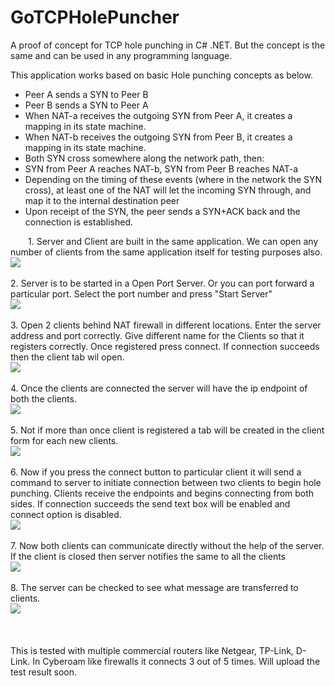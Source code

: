 # GoTCPHolePuncher
A proof of concept for TCP hole punching in C# .NET. But the concept is the same and can be used in any programming language. 

This application works based on basic Hole punching concepts as below.
<ul>
    <li>Peer A sends a SYN to Peer B</li>
    <li>Peer B sends a SYN to Peer A</li>
    <li>When NAT-a receives the outgoing SYN from Peer A, it creates a mapping in its state machine.</li>
    <li>When NAT-b receives the outgoing SYN from Peer B, it creates a mapping in its state machine.</li>
    <li>Both SYN cross somewhere along the network path, then:</li>
    <li>SYN from Peer A reaches NAT-b, SYN from Peer B reaches NAT-a</li>
    <li>Depending on the timing of these events (where in the network the SYN cross),
at least one of the NAT will let the incoming SYN through, and map it to the internal destination peer</li>
    <li>Upon receipt of the SYN, the peer sends a SYN+ACK back and the connection is established.</li>
</ul>

  1. Server and Client are built in the same application. We can open any number of clients from the same application itself for testing purposes also.<br>
<img src="https://github.com/krrrishh/GoTCPHolePuncher/blob/master/Screenshots/1.%20Client%20Server%20Main%20Form.png"><br><br>
  2. Server is to be started in a Open Port Server. Or you can port forward a particular port. Select the port number and press "Start Server"<br>
 <img src="https://github.com/krrrishh/GoTCPHolePuncher/blob/master/Screenshots/2.%20Server%20Form.png"><br><br>
  3. Open 2 clients behind NAT firewall in different locations. Enter the server address and port correctly. Give different name for the Clients so that it registers correctly. Once registered press connect. If connection succeeds then the client tab wil open.<br>
 <img src="https://github.com/krrrishh/GoTCPHolePuncher/blob/master/Screenshots/3.%20Clients%20A%20and%20B.png"><br><br>
  4. Once the clients are connected the server will have the ip endpoint of both the clients.<br>
 <img src="https://github.com/krrrishh/GoTCPHolePuncher/blob/master/Screenshots/4.%20Registered%20Clients%20in%20Server.png"><br><br>
  5. Not if more than once client is registered a tab will be created in the client form for each new clients.<br>
 <img src="https://github.com/krrrishh/GoTCPHolePuncher/blob/master/Screenshots/5.%20Client%20Connect%20Option.png"><br><br>
  6. Now if you press the connect button to particular client it will send a command to server to initiate connection between two clients to begin hole punching. Clients receive the endpoints and begins connecting from both sides. If connection succeeds the send text box will be enabled and connect option is disabled.<br>
 <img src="https://github.com/krrrishh/GoTCPHolePuncher/blob/master/Screenshots/6.%20Client%20to%20Client%20Message%20Transfer.png"><br><br>
  7. Now both clients can communicate directly without the help of the server. If the client is closed then server notifies the same to all the clients<br>
 <img src="https://github.com/krrrishh/GoTCPHolePuncher/blob/master/Screenshots/7.%20Message%20sending%20after%20hole%20punching.png"><br><br>
  8. The server can be checked to see what message are transferred to clients.<br>
 <img src="https://github.com/krrrishh/GoTCPHolePuncher/blob/master/Screenshots/8.%20Server%20after%20all%20operations.png"><br><br>
 <br><br>
  This is tested with multiple commercial routers like Netgear, TP-Link, D-Link. In Cyberoam like firewalls it connects 3 out of 5 times. Will upload the test result soon.
